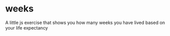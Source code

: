 # weeks
A little js exercise that shows you how many weeks you have lived based on your life expectancy
